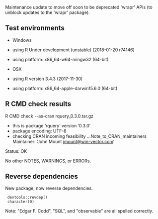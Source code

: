 
Maintenance update to move off soon to be deprecated 'wrapr' APIs (to unblock updates to the 'wrapr' package).

## Test environments

  * Windows
  * using R Under development (unstable) (2018-01-20 r74146)
  * using platform: x86_64-w64-mingw32 (64-bit)

  * OSX
  * using R version 3.4.3 (2017-11-30)
  * using platform: x86_64-apple-darwin15.6.0 (64-bit)


## R CMD check results

R CMD check --as-cran rquery_0.3.0.tar.gz 

  * this is package ‘rquery’ version ‘0.3.0’
  * package encoding: UTF-8
  * checking CRAN incoming feasibility ...Note_to_CRAN_maintainers
    Maintainer: ‘John Mount <jmount@win-vector.com>’

Status: OK

No other NOTES, WARNINGS, or ERRORs.

## Reverse dependencies

New package, now reverse dependencies.

     devtools::revdep()
     character(0)
     
Note: "Edgar F. Codd", "SQL", and "observable" are all spelled correctly.
